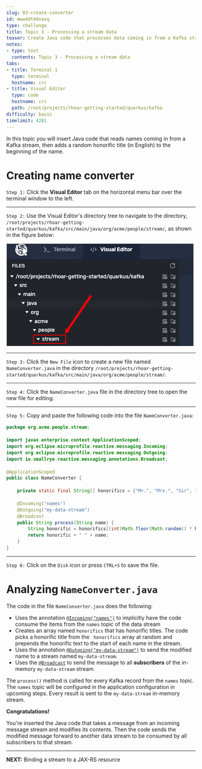 ```yaml
---
slug: 03-create-converter
id: mwwddt4dvavq
type: challenge
title: Topic 3 - Processing a stream data
teaser: Create Java code that processes data coming in from a Kafka stream
notes:
- type: text
  contents: Topic 3 - Processing a stream data
tabs:
- title: Terminal 1
  type: terminal
  hostname: crc
- title: Visual Editor
  type: code
  hostname: crc
  path: /root/projects/rhoar-getting-started/quarkus/kafka
difficulty: basic
timelimit: 4281
---
```

In this topic you will insert Java code that reads names coming in from a Kafka stream, then adds a random honorific title (in English) to the beginning of the name.

# Creating name converter

`Step 1:` Click the **Visual Editor** tab on the horizontal menu bar over the terminal window to the left.

----

`Step 2:` Use the Visual Editor's directory tree to navigate to the directory, `/root/projects/rhoar-getting-started/quarkus/kafka/src/main/java/org/acme/people/stream/`, as shown in the figure below:

![Go To Directory](../assets/go-to-stream.png)

----

`Step 3:` Click the `New File` icon to create a new file named `NameConverter.java` in the directory `/root/projects/rhoar-getting-started/quarkus/kafka/src/main/java/org/acme/people/stream/`.


----

`Step 4:` Click the `NameConverter.java` file in the directory tree to open the new file for editing.

----

`Step 5:` Copy and paste the following code into the file `NameConverter.java`:

```java
package org.acme.people.stream;

import javax.enterprise.context.ApplicationScoped;
import org.eclipse.microprofile.reactive.messaging.Incoming;
import org.eclipse.microprofile.reactive.messaging.Outgoing;
import io.smallrye.reactive.messaging.annotations.Broadcast;

@ApplicationScoped
public class NameConverter {

    private static final String[] honorifics = {"Mr.", "Mrs.", "Sir", "Madam", "Lord", "Lady", "Dr.", "Professor", "Vice-Chancellor", "Regent", "Provost", "Prefect"};

    @Incoming("names")
    @Outgoing("my-data-stream")
    @Broadcast
    public String process(String name) {
        String honorific = honorifics[(int)Math.floor(Math.random() * honorifics.length)];
        return honorific + " " + name;
    }
}
```
----

`Step 6:` Click on the `Disk` icon or press `CTRL+S` to save the file.

# Analyzing `NameConverter.java`

The code in the file `NameConverter.java` does the following:

* Uses the annotation [`@Incoming("names")`](https://download.eclipse.org/microprofile/microprofile-reactive-messaging-1.0/microprofile-reactive-messaging-spec.html#_message_consumption_with_incoming) to implicitly have the code consume the items from the `names` topic of the data stream
* Creates an array named `honorifics` that has honorific titles. The code picks a honorific title from the ` honorifics` array at random and prepends the honorific text to the start of each name in the stream.
* Uses the annotation [`@Outgoing("my-data-stream")`](https://download.eclipse.org/microprofile/microprofile-reactive-messaging-1.0/microprofile-reactive-messaging-spec.html#_message_consumption_with_incoming) to send the modified name to a stream named `my-data-stream`.
* Uses the [`@Broadcast`](https://smallrye.io/smallrye-reactive-messaging/smallrye-reactive-messaging/3.13/advanced/broadcast.html) to send the message to all **subscribers** of the in-memory `my-data-stream` stream.

The `process()` method is called for every Kafka record from the `names` topic. The `names` topic will be configured in the application configuration in upcoming steps. Every result is sent to the `my-data-stream` in-memory stream.

**Congratulations!**

You're inserted the Java code that takes a message from an incoming message stream and modifies its contents. Then the code sends the modified message forward to another data stream to be consumed by all subscribers to that stream.

----

**NEXT:** Binding a stream to a JAX-RS resource
